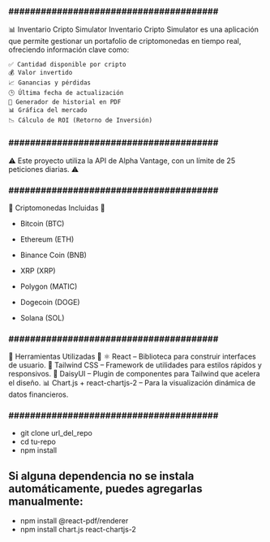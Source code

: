 ### ####################################### ####
📊 Inventario Cripto Simulator
    Inventario Cripto Simulator es una aplicación que permite gestionar un portafolio de criptomonedas en tiempo real, ofreciendo información clave como:

    ✅ Cantidad disponible por cripto
    💰 Valor invertido
    📈 Ganancias y pérdidas
    🕒 Última fecha de actualización
    📄 Generador de historial en PDF
    📊 Gráfica del mercado
    📉 Cálculo de ROI (Retorno de Inversión)
### ####################################### ####

⚠️ Este proyecto utiliza la API de Alpha Vantage, con un límite de 25 peticiones diarias. ⚠️
### ####################################### ####

🚀 Criptomonedas Incluidas 🚀
* Bitcoin (BTC)

* Ethereum (ETH)

* Binance Coin (BNB)

* XRP (XRP)

* Polygon (MATIC)

* Dogecoin (DOGE)

* Solana (SOL)
### ####################################### ####

🧰 Herramientas Utilizadas 🧰
    ⚛️ React – Biblioteca para construir interfaces de usuario.
    🎨 Tailwind CSS – Framework de utilidades para estilos rápidos y responsivos.
    🌼 DaisyUI – Plugin de componentes para Tailwind que acelera el diseño.
    📊 Chart.js + react-chartjs-2 – Para la visualización dinámica de datos financieros.

### ####################################### ####
- git clone url_del_repo
- cd tu-repo
- npm install

## Si alguna dependencia no se instala automáticamente, puedes agregarlas manualmente:
- npm install @react-pdf/renderer
- npm install chart.js react-chartjs-2
